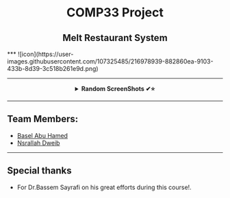  <H1 align="center" > <strong> COMP33 Project </strong> </H1>

 <H2 align="center" > <strong>Melt Restaurant System </strong> </H2>
 ***
 ![icon](https://user-images.githubusercontent.com/107325485/216978939-882860ea-9103-433b-8d39-3c518b261e9d.png)
 
 ***
  <details align="center">
<summary><b> Random ScreenShots ✔⭐</b></summary>
<table>
  <thead>
 </p>
 
 ![image](https://user-images.githubusercontent.com/107325485/216976538-75c1b569-5680-4905-91a6-770c16a8f3de.png)
 ***
 ![image](https://user-images.githubusercontent.com/107325485/216977538-cb1607e4-40d4-430a-b284-76704056bcca.png)
 ***
 ![image](https://user-images.githubusercontent.com/107325485/216977611-bc2b9b5c-0c02-426f-97b1-05700c22a57b.png)
 ***
 ![image](https://user-images.githubusercontent.com/107325485/216977674-dffb9f9b-32ea-411d-b3fd-1653744a21da.png)
 ***
 ![image](https://user-images.githubusercontent.com/107325485/216977728-dba5971d-e80f-4e8b-aa13-012f2e87e8c1.png)
 ***

<br />
</table>
</details>

***

## Team Members:

* [Basel Abu Hamed](https://github.com/BaselAbuHamed)
* [Nsrallah Dweib](https://github.com/Nsralla)
 
***
## Special thanks
* For Dr.Bassem Sayrafi on his great efforts during this course!.
